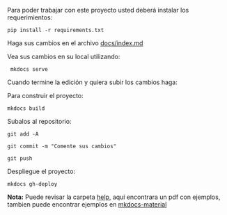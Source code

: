 
Para poder trabajar con este proyecto usted deberá instalar los requerimientos:

    pip install -r requirements.txt

Haga sus cambios en el archivo [docs/index.md](https://github.com/iKonoChat/changelog-ikonochat/blob/main/docs/index.md)

Vea sus cambios en su local utilizando:

     mkdocs serve
Cuando termine la edición y quiera subir los cambios haga:

Para construir el proyecto:

    mkdocs build

Subalos al repositorio:

    git add -A

    git commit -m "Comente sus cambios"

    git push

Despliegue el proyecto:

    mkdocs gh-deploy

**Nota:** Puede revisar la carpeta [help](https://github.com/iKonoChat/changelog-ikonochat/tree/main/help), aquí encontrara un pdf con ejemplos, tambien puede encontrar ejemplos en [mkdocs-material](https://squidfunk.github.io/mkdocs-material/)